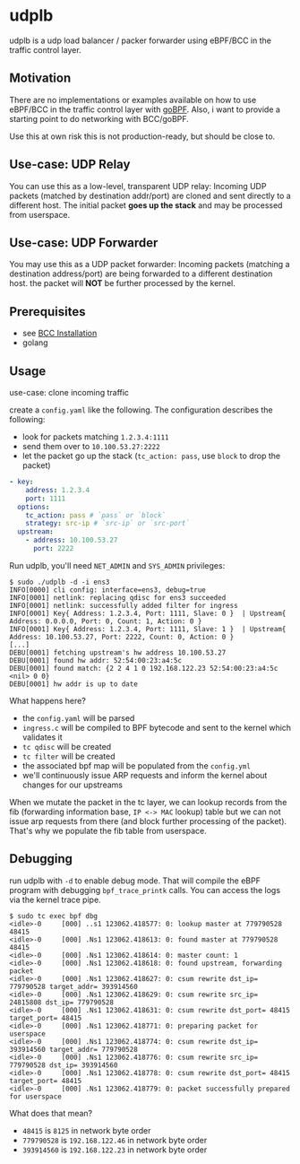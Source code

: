 # udplb

udplb is a udp load balancer / packer forwarder using eBPF/BCC in the traffic control layer.

## Motivation

There are no implementations or examples available on how to use eBPF/BCC in the traffic control layer with [goBPF](https://github.com/iovisor/gobpf/). Also, i want to provide a starting point to do networking with BCC/goBPF.

Use this at own risk this is not production-ready, but should be close to.

## Use-case: UDP Relay
You can use this as a low-level, transparent UDP relay: Incoming UDP packets (matched by destination addr/port) are cloned and sent directly to a different host. The initial packet **goes up the stack** and may be processed from userspace.

## Use-case: UDP Forwarder
You may use this as a UDP packet forwarder: Incoming packets (matching a destination address/port) are being forwarded to a different destination host. the packet will **NOT** be further processed by the kernel.


## Prerequisites

* see [BCC Installation](https://github.com/iovisor/bcc/blob/master/INSTALL.md)
* golang

## Usage

use-case: clone incoming traffic

create a `config.yaml` like the following. The configuration describes the following:

* look for packets matching `1.2.3.4:1111`
* send them over to `10.100.53.27:2222`
* let the packet go up the stack (`tc_action: pass`, use `block` to drop the packet)

```yaml
- key:
    address: 1.2.3.4
    port: 1111
  options:
    tc_action: pass # `pass` or `block`
    strategy: src-ip # `src-ip` or `src-port`
  upstream:
    - address: 10.100.53.27
      port: 2222
```

Run udplb, you'll need `NET_ADMIN` and `SYS_ADMIN` privileges:
```
$ sudo ./udplb -d -i ens3
INFO[0000] cli config: interface=ens3, debug=true
INFO[0001] netlink: replacing qdisc for ens3 succeeded
INFO[0001] netlink: successfully added filter for ingress
INFO[0001] Key{ Address: 1.2.3.4, Port: 1111, Slave: 0 }  | Upstream{ Address: 0.0.0.0, Port: 0, Count: 1, Action: 0 }
INFO[0001] Key{ Address: 1.2.3.4, Port: 1111, Slave: 1 }  | Upstream{ Address: 10.100.53.27, Port: 2222, Count: 0, Action: 0 }
[...]
DEBU[0001] fetching upstream's hw address 10.100.53.27
DEBU[0001] found hw addr: 52:54:00:23:a4:5c
DEBU[0001] found match: {2 2 4 1 0 192.168.122.23 52:54:00:23:a4:5c <nil> 0 0}
DEBU[0001] hw addr is up to date
```

What happens here?
* the `config.yaml` will be parsed
* `ingress.c` will be compiled to BPF bytecode and sent to the kernel which validates it
* `tc qdisc` will be created
* `tc filter` will be created
* the associated bpf map will be populated from the `config.yml`
* we'll continuously issue ARP requests and inform the kernel about changes for our upstreams

When we mutate the packet in the tc layer, we can lookup records from the fib (forwarding information base, `IP <-> MAC` lookup) table but we can not issue arp requests from there (and block further processing of the packet). That's why we populate the fib table from userspace.

## Debugging

run udplb with `-d` to enable debug mode. That will compile the eBPF program with debugging `bpf_trace_printk` calls. You can access the logs via the kernel trace pipe.

```
$ sudo tc exec bpf dbg
<idle>-0     [000] ..s1 123062.418577: 0: lookup master at 779790528 48415
<idle>-0     [000] .Ns1 123062.418613: 0: found master at 779790528 48415
<idle>-0     [000] .Ns1 123062.418614: 0: master count: 1
<idle>-0     [000] .Ns1 123062.418618: 0: found upstream, forwarding packet
<idle>-0     [000] .Ns1 123062.418627: 0: csum rewrite dst_ip= 779790528 target_addr= 393914560
<idle>-0     [000] .Ns1 123062.418629: 0: csum rewrite src_ip= 24815808 dst_ip= 779790528
<idle>-0     [000] .Ns1 123062.418631: 0: csum rewrite dst_port= 48415 target_port= 48415
<idle>-0     [000] .Ns1 123062.418771: 0: preparing packet for userspace
<idle>-0     [000] .Ns1 123062.418774: 0: csum rewrite dst_ip= 393914560 target_addr= 779790528
<idle>-0     [000] .Ns1 123062.418776: 0: csum rewrite src_ip= 779790528 dst_ip= 393914560
<idle>-0     [000] .Ns1 123062.418778: 0: csum rewrite dst_port= 48415 target_port= 48415
<idle>-0     [000] .Ns1 123062.418779: 0: packet successfully prepared for userspace
```

What does that mean?
* `48415` is `8125` in network byte order
* `779790528` is `192.168.122.46` in network byte order
* `393914560` is `192.168.122.23` in network byte order
